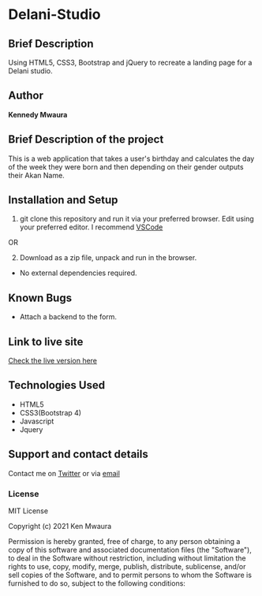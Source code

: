 # Delani-Studio

## Brief Description

Using HTML5, CSS3, Bootstrap and jQuery to recreate a landing page for a Delani studio.

## Author

**Kennedy Mwaura**

## Brief Description of the project

This is a  web application that takes a user's birthday and calculates the day of the week they were born and then depending on their gender outputs their Akan Name.

## Installation and Setup

  1. git clone this repository and run it via your preferred browser. Edit using your preferred editor. I recommend [VSCode](https://code.visualstudio.com/)

   OR

   2. Download as a zip file, unpack and run in the browser.

* No external dependencies required.

## Known Bugs

* Attach a backend to the form.
  
## Link to live site

[Check the live version here](https://kennedy-mwaura.github.io/Akan-name-generator/)

## Technologies Used

* HTML5
* CSS3(Bootstrap 4)
* Javascript
* Jquery

## Support and contact details

Contact me on [Twitter](https://twitter.com/KenMwaura1) or via [email](kemwaura@gmail.com)

### License

MIT License

Copyright (c) 2021 Ken Mwaura

Permission is hereby granted, free of charge, to any person obtaining a copy
of this software and associated documentation files (the "Software"), to deal
in the Software without restriction, including without limitation the rights
to use, copy, modify, merge, publish, distribute, sublicense, and/or sell
copies of the Software, and to permit persons to whom the Software is
furnished to do so, subject to the following conditions: